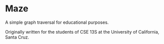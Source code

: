 # Maze
A simple graph traversal for educational purposes.

Originally written for the students of CSE 13S at the University of California, Santa Cruz.
